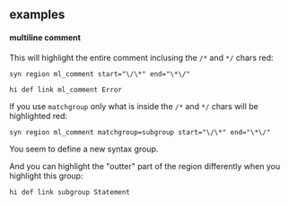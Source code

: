 ## examples

#### multiline comment

This will highlight the entire comment inclusing the `/*` and `*/` chars red:
```
syn region ml_comment start="\/\*" end="\*\/"

hi def link ml_comment Error
```

If you use `matchgroup` only what is inside the `/*` and `*/` chars will be \
highlighted red:
```
syn region ml_comment matchgroup=subgroup start="\/\*" end="\*\/"
```

You seem to define a new syntax group.

And you can highlight the "outter" part of the region differently when you \
highlight this group:
```
hi def link subgroup Statement
```
